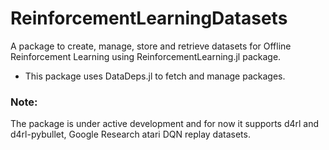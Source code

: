 # ReinforcementLearningDatasets

A package to create, manage, store and retrieve datasets for Offline Reinforcement Learning using ReinforcementLearning.jl package.

- This package uses DataDeps.jl to fetch and manage packages.

### Note:

The package is under active development and for now it supports d4rl and d4rl-pybullet, Google Research atari DQN replay datasets.